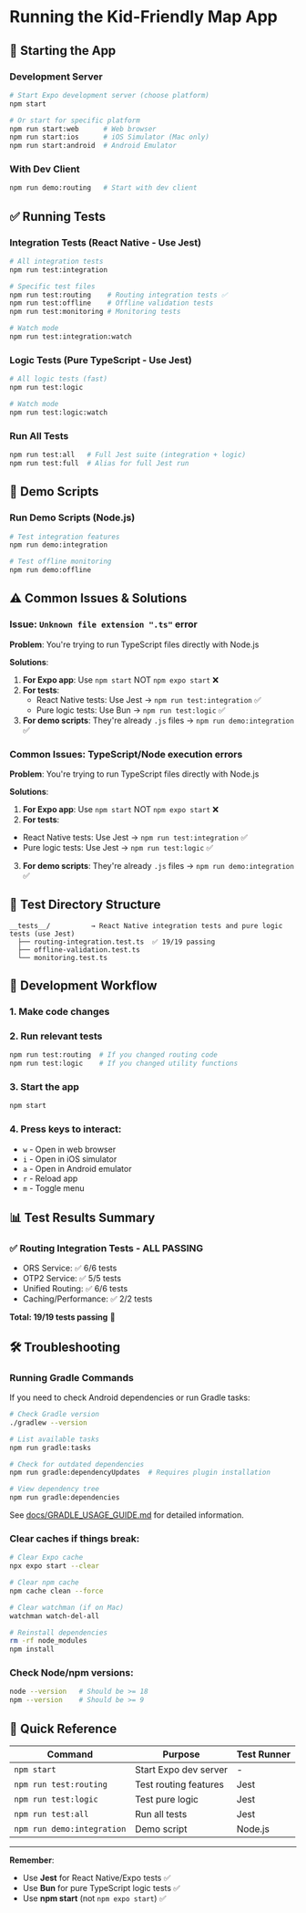 # Running the Kid-Friendly Map App

## 🚀 Starting the App

### Development Server

```bash
# Start Expo development server (choose platform)
npm start

# Or start for specific platform
npm run start:web      # Web browser
npm run start:ios      # iOS Simulator (Mac only)
npm run start:android  # Android Emulator
```

### With Dev Client

```bash
npm run demo:routing   # Start with dev client
```

## ✅ Running Tests

### Integration Tests (React Native - Use Jest)

```bash
# All integration tests
npm run test:integration

# Specific test files
npm run test:routing    # Routing integration tests ✅
npm run test:offline    # Offline validation tests
npm run test:monitoring # Monitoring tests

# Watch mode
npm run test:integration:watch
```

### Logic Tests (Pure TypeScript - Use Jest)

```bash
# All logic tests (fast)
npm run test:logic

# Watch mode
npm run test:logic:watch
```

### Run All Tests

```bash
npm run test:all   # Full Jest suite (integration + logic)
npm run test:full  # Alias for full Jest run
```

## 🎯 Demo Scripts

### Run Demo Scripts (Node.js)

```bash
# Test integration features
npm run demo:integration

# Test offline monitoring
npm run demo:offline
```

## ⚠️ Common Issues & Solutions

### Issue: `Unknown file extension ".ts"` error

**Problem**: You're trying to run TypeScript files directly with Node.js

**Solutions**:

1. **For Expo app**: Use `npm start` NOT `npm expo start` ❌
2. **For tests**:
   - React Native tests: Use Jest → `npm run test:integration` ✅
   - Pure logic tests: Use Bun → `npm run test:logic` ✅
3. **For demo scripts**: They're already `.js` files → `npm run demo:integration` ✅

### Common Issues: TypeScript/Node execution errors

**Problem**: You're trying to run TypeScript files directly with Node.js

**Solutions**:

1. **For Expo app**: Use `npm start` NOT `npm expo start` ❌
2. **For tests**:
  - React Native tests: Use Jest → `npm run test:integration` ✅
  - Pure logic tests: Use Jest → `npm run test:logic` ✅
3. **For demo scripts**: They're already `.js` files → `npm run demo:integration` ✅

## 📁 Test Directory Structure

```
__tests__/          → React Native integration tests and pure logic tests (use Jest)
  ├── routing-integration.test.ts  ✅ 19/19 passing
  ├── offline-validation.test.ts
  └── monitoring.test.ts
```

## 🔧 Development Workflow

### 1. Make code changes

### 2. Run relevant tests

```bash
npm run test:routing  # If you changed routing code
npm run test:logic    # If you changed utility functions
```

### 3. Start the app

```bash
npm start
```

### 4. Press keys to interact:

- `w` - Open in web browser
- `i` - Open in iOS simulator
- `a` - Open in Android emulator
- `r` - Reload app
- `m` - Toggle menu

## 📊 Test Results Summary

### ✅ Routing Integration Tests - ALL PASSING

- ORS Service: ✅ 6/6 tests
- OTP2 Service: ✅ 5/5 tests
- Unified Routing: ✅ 6/6 tests
- Caching/Performance: ✅ 2/2 tests

**Total: 19/19 tests passing** 🎉

## 🛠️ Troubleshooting

### Running Gradle Commands

If you need to check Android dependencies or run Gradle tasks:

```bash
# Check Gradle version
./gradlew --version

# List available tasks
npm run gradle:tasks

# Check for outdated dependencies
npm run gradle:dependencyUpdates  # Requires plugin installation

# View dependency tree
npm run gradle:dependencies
```

See [docs/GRADLE_USAGE_GUIDE.md](docs/GRADLE_USAGE_GUIDE.md) for detailed information.

### Clear caches if things break:

```bash
# Clear Expo cache
npx expo start --clear

# Clear npm cache
npm cache clean --force

# Clear watchman (if on Mac)
watchman watch-del-all

# Reinstall dependencies
rm -rf node_modules
npm install
```

### Check Node/npm versions:

```bash
node --version   # Should be >= 18
npm --version    # Should be >= 9
```

## 📝 Quick Reference

| Command                    | Purpose               | Test Runner |
| -------------------------- | --------------------- | ----------- |
| `npm start`                | Start Expo dev server | -           |
| `npm run test:routing`     | Test routing features | Jest        |
| `npm run test:logic`       | Test pure logic       | Jest        |
| `npm run test:all`         | Run all tests         | Jest        |
| `npm run demo:integration` | Demo script           | Node.js     |

---

**Remember**:

- Use **Jest** for React Native/Expo tests ✅
- Use **Bun** for pure TypeScript logic tests ✅
- Use **npm start** (not `npm expo start`) ✅
